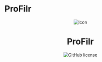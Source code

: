 # ProFilr
<p align="center">
<img src="https://github.com/rahulbelekar/ProFilr/blob/master/Resources/Icon.png" alt="Icon"/>
</p>
<H1 align="center">ProFilr</H1>
<p align="center">
<img src="https://img.shields.io/github/license/hackiftekhar/IQKeyboardManager.svg"
alt="GitHub license"/>


<!--[![Build Status](https://travis-ci.org/hackiftekhar/IQKeyboardManager.svg)](https://travis-ci.org/hackiftekhar/IQKeyboardManager)-->
<!--[![Coverage Status](http://img.shields.io/coveralls/hackiftekhar/IQKeyboardManager/master.svg)](https://coveralls.io/r/hackiftekhar/IQKeyboardManager?branch=master)-->
<!--[![Code Health](https://landscape.io/github/hackiftekhar/IQKeyboardManager/master/landscape.svg?style=flat)](https://landscape.io/github/hackiftekhar/IQKeyboardManager/master)-->
<!---->
<!---->
<!--Often while developing an app, We ran into an issues where the iPhone keyboard slide up and cover the `UITextField/UITextView`. `IQKeyboardManager` allows you to prevent issues of the keyboard sliding up and cover `UITextField/UITextView` without needing you to enter any code and no additional setup required. To use `IQKeyboardManager` you simply need to add source files to your project.-->
<!---->
<!---->
<!--####Key Features-->
<!---->
<!--[![Issue Stats](http://issuestats.com/github/hackiftekhar/iqkeyboardmanager/badge/pr?style=flat)](http://issuestats.com/github/hackiftekhar/iqkeyboardmanager)-->
<!--[![Issue Stats](http://issuestats.com/github/hackiftekhar/iqkeyboardmanager/badge/issue?style=flat)](http://issuestats.com/github/hackiftekhar/iqkeyboardmanager)-->
<!---->
<!--1) `**CODELESS**, Zero Line Of Code`-->
<!---->
<!--2) `Works Automatically`-->
<!---->
<!--3) `No More UIScrollView`-->
<!---->
<!--4) `No More Subclasses`-->
<!---->
<!--5) `No More Manual Work`-->
<!---->
<!--6) `No More #imports`-->
<!---->
<!--`IQKeyboardManager` works on all orientations, and with the toolbar. There are also nice optional features allowing you to customize the distance from the text field, add the next/previous done button as a keyboard UIToolbar, play sounds when the user navigations through the form and more.-->
<!---->
<!---->
<!--## Screenshot-->
<!--[![IQKeyboardManager](https://raw.githubusercontent.com/hackiftekhar/IQKeyboardManager/v3.3.0/Screenshot/IQKeyboardManagerScreenshot.png)](http://youtu.be/6nhLw6hju2A)-->
<!--[![Settings](https://raw.githubusercontent.com/hackiftekhar/IQKeyboardManager/v3.3.0/Screenshot/IQKeyboardManagerSettings.png)](http://youtu.be/6nhLw6hju2A)-->
<!---->
<!--## GIF animation-->
<!--[![IQKeyboardManager](https://raw.githubusercontent.com/hackiftekhar/IQKeyboardManager/v3.3.0/Screenshot/IQKeyboardManager.gif)](http://youtu.be/6nhLw6hju2A)-->
<!---->
<!--## Video-->
<!---->
<!--<a href="http://youtu.be/WAYc2Qj-OQg" target="_blank"><img src="http://img.youtube.com/vi/WAYc2Qj-OQg/0.jpg"-->
<!--alt="IQKeyboardManager Demo Video" width="480" height="360" border="10" /></a>-->
<!---->
<!--## Warning-->
<!---->
<!--- **If you're planning to build SDK/library/framework and wants to handle UITextField/UITextView with IQKeyboardManager then you're totally going on wrong way.** I would never suggest to add IQKeyboardManager as dependency/adding/shipping with any third-party library, instead of adding IQKeyboardManager you should implement your custom solution to achieve same result. IQKeyboardManager is totally designed for projects to help developers for their convenience, it's not designed for adding/dependency/shipping with any third-party library, because **doing this could block adoption by other developers for their projects as well(who are not using IQKeyboardManager and implemented their custom solution to handle UITextField/UITextView throught the project).**-->
<!--- If IQKeybaordManager conflicts with other third-party library, then it's developer responsibility to enable/disable IQKeyboardManager when presenting/dismissing third-party library UI. Third-party libraries are not responsible to handle IQKeyboardManager.-->
<!---->
<!--## Requirements-->
<!--[![Platform iOS](https://img.shields.io/badge/Platform-iOS-blue.svg?style=fla)]()-->
<!---->
<!--#### IQKeyboardManager:--->
<!--[![Objective-c](https://img.shields.io/badge/Language-Objective C-blue.svg?style=flat)](https://developer.apple.com/library/mac/documentation/Cocoa/Conceptual/ProgrammingWithObjectiveC/Introduction/Introduction.html)-->
<!---->
<!--Minimum iOS Target: iOS 8.0-->
<!---->
<!--Minimum Xcode Version: Xcode 6.0.1-->
<!---->
<!--#### IQKeyboardManagerSwift:--->
<!--[![Swift 2.2 compatible](https://img.shields.io/badge/Language-Swift2-blue.svg?style=flat)](https://developer.apple.com/swift)-->
<!---->
<!--Minimum iOS Target: iOS 8.0-->
<!---->
<!--Minimum Xcode Version: Xcode 7.3-->
<!---->
<!--#### Demo Project:--->
<!---->
<!--Minimum Xcode Version: Xcode 7.3-->
<!---->
<!---->
<!--Installation-->
<!--==========================-->
<!---->
<!--#### Cocoapod Method:--->
<!---->
<!--[![CocoaPods](https://img.shields.io/cocoapods/v/IQKeyboardManager.svg)](http://cocoadocs.org/docsets/IQKeyboardManager)-->
<!---->
<!--**Note:-** 3.3.7 is the last iOS 7 supported version.-->
<!---->
<!--***IQKeyboardManager (Objective-C):-*** IQKeyboardManager is available through [CocoaPods](http://cocoapods.org), to install-->
<!--it simply add the following line to your Podfile: ([#9](https://github.com/hackiftekhar/IQKeyboardManager/issues/9))-->
<!---->
<!--`pod 'IQKeyboardManager'`-->
<!---->
<!--***IQKeyboardManager (Swift):-*** IQKeyboardManagerSwift is available through [CocoaPods](http://cocoapods.org), to install-->
<!--it simply add the following line to your Podfile: ([#236](https://github.com/hackiftekhar/IQKeyboardManager/issues/236))-->
<!---->
<!--*Swift 2.2 (Xcode 7.3)*-->
<!---->
<!--`pod 'IQKeyboardManagerSwift'`-->
<!---->
<!--*Or*-->
<!---->
<!--`pod 'IQKeyboardManagerSwift', '4.0.3'`-->
<!---->
<!--*Swift 2.1.1 (Xcode 7.2)* `pod 'IQKeyboardManagerSwift', '4.0.0'`-->
<!---->
<!--*Swift 2.0 (Xcode 7.0)* `pod 'IQKeyboardManagerSwift', '3.3.3.1'`-->
<!---->
<!--In AppDelegate.swift, just import IQKeyboardManagerSwift framework and enable IQKeyboardManager.-->
<!---->
<!--```swift-->
<!--import IQKeyboardManagerSwift-->
<!---->
<!--@UIApplicationMain-->
<!--class AppDelegate: UIResponder, UIApplicationDelegate {-->
<!---->
<!--var window: UIWindow?-->
<!---->
<!--func application(application: UIApplication, didFinishLaunchingWithOptions launchOptions: [NSObject: AnyObject]?) -> Bool {-->
<!---->
<!--IQKeyboardManager.sharedManager().enable = true-->
<!---->
<!--return true-->
<!--}-->
<!--}-->
<!--```-->
<!---->
<!---->
<!---->
<!--#### Source Code Method:--->
<!---->
<!--[![Github tag](https://img.shields.io/github/tag/hackiftekhar/iqkeyboardmanager.svg)]()-->
<!---->
<!---->
<!---->
<!--***IQKeyboardManager (Objective-C):-*** Just ***drag and drop*** `IQKeyboardManager` directory from demo project to your project. That's it.-->
<!---->
<!--***IQKeyboardManager (Swift):-*** ***Drag and drop*** `IQKeyboardManagerSwift` directory from demo project to your project-->
<!---->
<!--In AppDelegate.swift, just enable IQKeyboardManager.-->
<!---->
<!--```swift-->
<!--@UIApplicationMain-->
<!--class AppDelegate: UIResponder, UIApplicationDelegate {-->
<!---->
<!--var window: UIWindow?-->
<!---->
<!--func application(application: UIApplication, didFinishLaunchingWithOptions launchOptions: [NSObject: AnyObject]?) -> Bool {-->
<!---->
<!--IQKeyboardManager.sharedManager().enable = true-->
<!---->
<!--return true-->
<!--}-->
<!--}-->
<!--```-->
<!---->
<!---->
<!--## Known Issues:--->
<!---->
<!--You can find known issues list [here](https://github.com/hackiftekhar/IQKeyboardManager/blob/master/KNOWN ISSUES.md).-->
<!---->
<!--Manual Management:--->
<!------->
<!---->
<!--You can find some manual management tweaks & examples [here](https://github.com/hackiftekhar/IQKeyboardManager/blob/master/MANUAL MANAGEMENT.md).-->
<!---->
<!---->
<!---->
<!--## Control Flow Diagram-->
<!--[![IQKeyboardManager CFD](https://raw.githubusercontent.com/hackiftekhar/IQKeyboardManager/v3.3.0/Screenshot/IQKeyboardManagerCFD.jpg)](https://raw.githubusercontent.com/hackiftekhar/IQKeyboardManager/v3.3.0/Screenshot/IQKeyboardManagerCFD.jpg)-->
<!---->
<!---->
<!--##Properties and functions usage:--->
<!---->
<!--You can find some documentation about properties, methods and their uses [here](https://github.com/hackiftekhar/IQKeyboardManager/blob/master/PROPERTIES & FUNCTIONS.md).-->
<!---->
<!---->
<!--LICENSE-->
<!------->
<!--Distributed under the MIT License.-->
<!---->
<!--Contributions-->
<!------->
<!--Any contribution is more than welcome! You can contribute through pull requests and issues on GitHub.-->
<!---->
<!--Author-->
<!------->
<!--If you wish to contact me, email at: hack.iftekhar@gmail.com-->